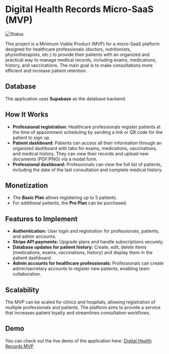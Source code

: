 # Digital Health Records Micro-SaaS (MVP)

![Status](https://img.shields.io/badge/status-MVP-yellow)

This project is a Minimum Viable Product (MVP) for a micro-SaaS platform designed for healthcare professionals (doctors, nutritionists, physiotherapists, etc.) to provide their patients with an organized and practical way to manage medical records, including exams, medications, history, and vaccinations. The main goal is to make consultations more efficient and increase patient retention.

## Database
The application uses **Supabase** as the database backend.

## How It Works
- **Professional registration:** Healthcare professionals register patients at the time of appointment scheduling by sending a link or QR code for the patient to sign up.  
- **Patient dashboard:** Patients can access all their information through an organized dashboard with tabs for exams, medications, vaccinations, and medical history. They can view their records and upload new documents (PDF/PNG) via a modal form.  
- **Professional dashboard:** Professionals can view the full list of patients, including the date of the last consultation and complete medical history.

## Monetization
- The **Basic Plan** allows registering up to 5 patients.  
- For additional patients, the **Pro Plan** can be purchased.

## Features to Implement
- **Authentication:** User login and registration for professionals, patients, and admin accounts.  
- **Stripe API payments:** Upgrade plans and handle subscriptions securely.  
- **Database updates for patient history:** Create, edit, delete items (medications, exams, vaccinations, history) and display them in the patient dashboard.  
- **Admin accounts for healthcare professionals:** Professionals can create admin/secretary accounts to register new patients, enabling team collaboration.

## Scalability
The MVP can be scaled for clinics and hospitals, allowing registration of multiple professionals and patients. The platform aims to provide a service that increases patient loyalty and streamlines consultation workflows.

## Demo
You can check out the live demo of the application here: [Digital Health Records MVP](https://med-history-link.lovable.app/)



